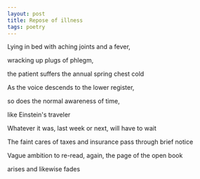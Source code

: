 ```yaml
---
layout: post
title: Repose of illness
tags: poetry
--- 
```


Lying in bed with aching joints and a fever,

wracking up plugs of phlegm,

the patient suffers the annual spring chest cold

As the voice descends to the lower register,

so does the normal awareness of time, 

like Einstein's traveler

Whatever it was, last week or next, will have to wait

The faint cares of taxes and insurance pass through brief notice

Vague ambition to re-read, again, the page of the open book

arises and likewise fades